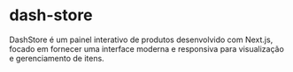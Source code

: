 # dash-store
 DashStore é um painel interativo de produtos desenvolvido com Next.js, focado em fornecer uma interface moderna e responsiva para visualização e gerenciamento de itens.
